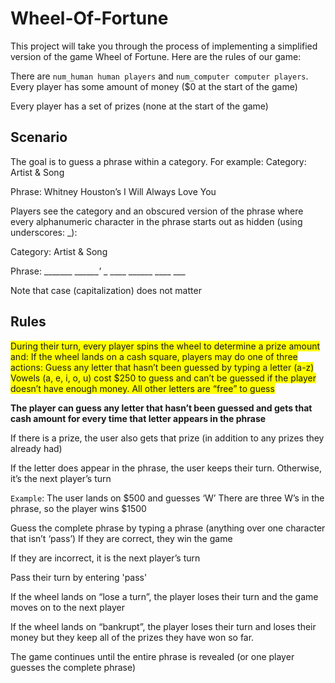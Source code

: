 # Wheel-Of-Fortune

This project will take you through the process of implementing a simplified version of the game Wheel of Fortune. Here are the rules of our game:

There are `num_human human players` and `num_computer computer players`.
Every player has some amount of money ($0 at the start of the game)

Every player has a set of prizes (none at the start of the game)

## Scenario
The goal is to guess a phrase within a category. For example:
Category: Artist & Song

Phrase: Whitney Houston’s I Will Always Love You

Players see the category and an obscured version of the phrase where every alphanumeric character in the phrase starts out as hidden (using underscores: _):

Category: Artist & Song

Phrase: _______ _______'_ _ ____ ______ ____ ___

Note that case (capitalization) does not matter

## Rules
<span style="background-color: #FFFF00"> During their turn, every player spins the wheel to determine a prize amount and:
If the wheel lands on a cash square, players may do one of three actions:
Guess any letter that hasn’t been guessed by typing a letter (a-z)
Vowels (a, e, i, o, u) cost $250 to guess and can’t be guessed if the player doesn’t have enough money. All other letters are “free” to guess </span>

**The player can guess any letter that hasn’t been guessed and gets that cash amount for every time that letter appears in the phrase**

If there is a prize, the user also gets that prize (in addition to any prizes they already had)

If the letter does appear in the phrase, the user keeps their turn. Otherwise, it’s the next player’s turn

`Example`: The user lands on $500 and guesses ‘W’
There are three W’s in the phrase, so the player wins $1500

Guess the complete phrase by typing a phrase (anything over one character that isn’t ‘pass’)
If they are correct, they win the game

If they are incorrect, it is the next player’s turn

Pass their turn by entering 'pass'

If the wheel lands on “lose a turn”, the player loses their turn and the game moves on to the next player

If the wheel lands on “bankrupt”, the player loses their turn and loses their money but they keep all of the prizes they have won so far.

The game continues until the entire phrase is revealed (or one player guesses the complete phrase)
